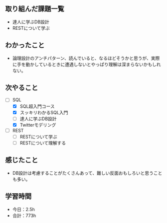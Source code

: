 ## 取り組んだ課題一覧

- 達人に学ぶDB設計
- RESTについて学ぶ

## わかったこと
- 論理設計のアンチパターン、読んでいると、なるほどそうかと思うが、実際に手を動かしているときに遭遇しないとやっぱり理解は深まらないかもしれない。

## 次やること

- [ ] SQL
    - [x] SQL超入門コース
    - [x] スッキリわかるSQL入門
    - [ ] 達人に学ぶDB設計
    - [x] Twitterモデリング
- [ ] REST
    - [ ] RESTについて学ぶ
    - [ ] RESTについて理解する

## 感じたこと
- DB設計は考慮することがたくさんあって、難しい反面おもしろいと思うことも多い。

## 学習時間

- 今日：2.5h
- 合計：773h